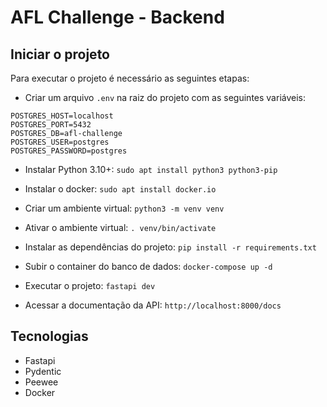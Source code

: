 # AFL Challenge - Backend

## Iniciar o projeto

Para executar o projeto é necessário as seguintes etapas:

- Criar um arquivo `.env` na raiz do projeto com as seguintes variáveis:
```SECRET_KEY=afl-challenge
POSTGRES_HOST=localhost
POSTGRES_PORT=5432
POSTGRES_DB=afl-challenge
POSTGRES_USER=postgres
POSTGRES_PASSWORD=postgres
```

- Instalar Python 3.10+: `sudo apt install python3 python3-pip`
- Instalar o docker: `sudo apt install docker.io`
- Criar um ambiente virtual: `python3 -m venv venv`
- Ativar o ambiente virtual: `. venv/bin/activate`
- Instalar as dependências do projeto: `pip install -r requirements.txt`

- Subir o container do banco de dados: `docker-compose up -d`
- Executar o projeto: `fastapi dev`
- Acessar a documentação da API: `http://localhost:8000/docs`

## Tecnologias
- Fastapi
- Pydentic
- Peewee
- Docker